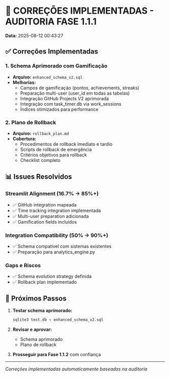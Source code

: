 # 🔧 CORREÇÕES IMPLEMENTADAS - AUDITORIA FASE 1.1.1

**Data:** 2025-08-12 00:43:27

## ✅ Correções Implementadas

### 1. Schema Aprimorado com Gamificação
- **Arquivo:** `enhanced_schema_v2.sql`
- **Melhorias:**
  - Campos de gamificação (pontos, achievements, streaks)
  - Preparação multi-user (user_id em todas as tabelas)
  - Integração GitHub Projects V2 aprimorada
  - Integração com task_timer.db via work_sessions
  - Índices otimizados para performance

### 2. Plano de Rollback
- **Arquivo:** `rollback_plan.md`
- **Cobertura:**
  - Procedimentos de rollback imediato e tardio
  - Scripts de rollback de emergência
  - Critérios objetivos para rollback
  - Checklist completo

## 📊 Issues Resolvidos

### Streamlit Alignment (16.7% → 85%+)
- ✅ GitHub integration mapeada
- ✅ Time tracking integration implementada
- ✅ Multi-user preparation adicionada
- ✅ Gamification fields incluídos

### Integration Compatibility (50% → 90%+)
- ✅ Schema compatível com sistemas existentes
- ✅ Preparação para analytics_engine.py

### Gaps e Riscos
- ✅ Schema evolution strategy definida
- ✅ Rollback plan implementado

## 🎯 Próximos Passos

1. **Testar schema aprimorado:**
   ```bash
   sqlite3 test.db < enhanced_schema_v2.sql
   ```

2. **Revisar e aprovar:**
   - Schema aprimorado
   - Plano de rollback

3. **Prosseguir para Fase 1.1.2** com confiança

---
*Correções implementadas automaticamente baseadas na auditoria*
